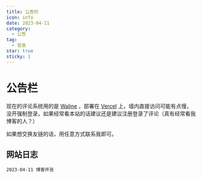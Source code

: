```yaml
---
title: 公告栏
icon: info
date: 2023-04-11
category:
  - 公告
tag:
  - 信息
star: true
sticky: 1
---
```

# 公告栏

现在的评论系统用的是 [Waline](https://waline.js.org/) ，部署在 [Vercel](https://vercel.com/) 上，墙内直接访问可能有点慢，没开强制登录，如果经常看本站的话建议还是建议注册登录了评论（真有经常看我博客的人？）

如果想交换友链的话，用任意方式联系我即可。

<!-- more -->

## 网站日志

```log
2023-04-11 博客开张
```
